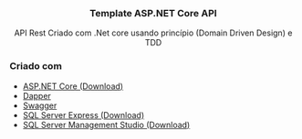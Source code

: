 
  
<br />
  <h3 align="center">Template ASP.NET Core API</h3>

  <p align="center">
    API Rest Criado com .Net core usando princípio  (Domain Driven Design) e TDD
    <br />
  </p>
</p>

### Criado com

* [ASP.NET Core (Download)](https://dotnet.microsoft.com/download)
* [Dapper](https://www.learndapper.com/)
* [Swagger](https://swagger.io/)
* [SQL Server Express (Download)](https://www.microsoft.com/pt-br/sql-server/sql-server-downloads)
 * [SQL Server Management Studio (Download)](https://docs.microsoft.com/pt-br/sql/ssms/download-sql-server-management-studio-ssms?view=sql-server-ver15)

